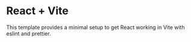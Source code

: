 # React + Vite

This template provides a minimal setup to get React working in Vite with eslint and prettier.


